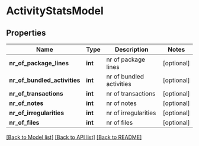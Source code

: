 # ActivityStatsModel

## Properties
Name | Type | Description | Notes
------------ | ------------- | ------------- | -------------
**nr_of_package_lines** | **int** | nr of package lines | [optional] 
**nr_of_bundled_activities** | **int** | nr of bundled activities | [optional] 
**nr_of_transactions** | **int** | nr of transactions | [optional] 
**nr_of_notes** | **int** | nr of notes | [optional] 
**nr_of_irregularities** | **int** | nr of irregularities | [optional] 
**nr_of_files** | **int** | nr of files | [optional] 

[[Back to Model list]](../README.md#documentation-for-models) [[Back to API list]](../README.md#documentation-for-api-endpoints) [[Back to README]](../README.md)


